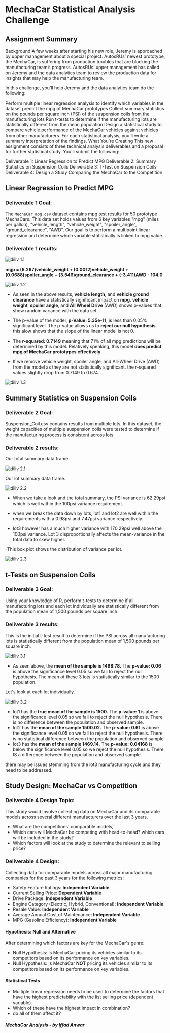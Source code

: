 # MechaCar Statistical Analysis Challenge

## Assignment Summary
Background
A few weeks after starting his new role, Jeremy is approached by upper management about a special project. AutosRUs’ newest prototype, the MechaCar, is suffering from production troubles that are blocking the manufacturing team’s progress. AutosRUs’ upper management has called on Jeremy and the data analytics team to review the production data for insights that may help the manufacturing team.

In this challenge, you’ll help Jeremy and the data analytics team do the following:

Perform multiple linear regression analysis to identify which variables in the dataset predict the mpg of MechaCar prototypes
Collect summary statistics on the pounds per square inch (PSI) of the suspension coils from the manufacturing lots
Run t-tests to determine if the manufacturing lots are statistically different from the mean population
Design a statistical study to compare vehicle performance of the MechaCar vehicles against vehicles from other manufacturers. For each statistical analysis, you’ll write a summary interpretation of the findings.
What You're Creating
This new assignment consists of three technical analysis deliverables and a proposal for further statistical study. You’ll submit the following:

Deliverable 1: Linear Regression to Predict MPG
Deliverable 2: Summary Statistics on Suspension Coils
Deliverable 3: T-Test on Suspension Coils
Deliverable 4: Design a Study Comparing the MechaCar to the Competition

## Linear Regression to Predict MPG
### Deliverable 1 Goal:
The `MechaCar_mpg.csv` dataset contains mpg test results for 50 prototype MechaCars. This data set holds values from 6 key variables "mpg" (miles per gallon), "vehicle_length", "vehicle_weight", "spoiler_angle", "ground_clearance", "AWD". Our goal is to perform a multipoint linear regression and determine which variable statistically is linked to mpg value.

### Deliverable 1 results:
![diliv 1.1](https://github.com/Iffadanwar/MechaCar_Statistical_Analysis/blob/main/images/diliv1.1.png)

**mgp = (6.267)vehicle_weight + (0.0012)vehicle_weight + (0.0688)spoiler_angle + (3.546)ground_clearance + (-3.411)AWD - 104.0**

![diliv 1.2](https://github.com/Iffadanwar/MechaCar_Statistical_Analysis/blob/main/images/diliv1.2.png)

- As seen in the above results, **vehicle length**, and **vehicle ground clearance** have a statistically significant impact on **mpg**. **vehicle weight**, **spoiler angle**, and **All Wheel Drive** (AWD) shows p-values that show random variance with the data set.

- The p-value of the model, **p-Value: 5.35e-11**, is less than 0.05% significant level. The p-value allows us to **reject our null hypothesis**. this alow shows that the slope of the linear model is not 0.

- The **r-squared: 0.7149** meaning that 71% of all mpg predictions will be determined by this model. Relatively speaking, this model **does predict mpg of MechaCar prototypes effectively**.

- If we remove vehicle weight, spoiler angle, and All-Wheel Drive (AWD) from the model as they are not statistically significant. the r-squared values slightly drop from 0.7149 to 0.674.

![diliv 1.3](https://github.com/Iffadanwar/MechaCar_Statistical_Analysis/blob/main/images/diliv1.3.png)

## Summary Statistics on Suspension Coils
### Deliverable 2 Goal:
Suspension_Coil.csv contains results from multiple lots. In this dataset, the weight capacities of multiple suspension coils were tested to determine if the manufacturing process is consistent across lots. 

### Deliverable 2 results:

Our total summary data frame

![diliv 2.1](https://github.com/Iffadanwar/MechaCar_Statistical_Analysis/blob/main/images/diliv2.1.png)

Our lot summary data frame.

![diliv 2.2](https://github.com/Iffadanwar/MechaCar_Statistical_Analysis/blob/main/images/diliv2.2.png)

- When we take a look and the total summary, the PSI variance is 62.29psi which is well within the 100psi variance requirement.

- when we break the data down by lots, lot1 and lot2 are well within the requirements with a 0.98psi and 7.47psi variance respectively.

- lot3 however has a much higher variance with 170.29psi well above the 100psi variance. Lot 3 disproportionally affects the mean-variance in the total data to skew higher.

-This box plot shows the distribution of variance per lot.

![diliv 2.3](https://github.com/Iffadanwar/MechaCar_Statistical_Analysis/blob/main/images/diliv2.3.png)

## t-Tests on Suspension Coils
### Deliverable 3 Goal:
Using your knowledge of R, perform t-tests to determine if all manufacturing lots and each lot individually are statistically different from the population mean of 1,500 pounds per square inch.

### Deliverable 3 results:
This is the initial t-test result to determine if the PSI across all manufacturing lots is statistically different from the population mean of 1,500 pounds per square inch.

![diliv 3.1](https://github.com/Iffadanwar/MechaCar_Statistical_Analysis/blob/main/images/diliv3.1.png)

- As seen above, the **mean of the sample is 1498.78.** The **p-value: 0.06** is above the significance level 0.05 so we fail to reject the null hypothesis. The mean of these 3 lots is statistically similar to the 1500 population.

Let's look at each lot individually.

![diliv 3.2](https://github.com/Iffadanwar/MechaCar_Statistical_Analysis/blob/main/images/diliv3.2.png)

- lot1 has the **true mean of the sample is 1500.** The **p-value: 1** is above the significance level 0.05 so we fail to reject the null hypothesis. There is no difference between the population and observed sample.
- lot2 has the **mean of the sample 1500.02.** The **p-value: 0.61** is above the significance level 0.05 so we fail to reject the null hypothesis. There is no statistical difference between the population and observed sample.
- lot3 has the **mean of the sample 1469.14.** The **p-value: 0.04168** is below the significance level 0.05 so we reject the null hypothesis. There IS a difference between the population and observed sample.

there may be issues stemming from the lot3 manufacturing cycle and they need to be addressed. 

## Study Design: MechaCar vs Competition
### Deliverable 4 Design Topic:
This study would involve collecting data on MechaCar and its comparable models across several different manufacturers over the last 3 years.

- What are the competitions' comparable models, 
- Which cars will MechaCar be competing with head-to-head? which cars will be included in the study?
- Which factors will look at the study to determine the relevant to selling price?

### Deliverable 4 Design:
Collecting data for comparable models across all major manufacturing companies for the past 3 years for the following metrics:

-  Safety Feature Ratings: **Independent Variable**
-  Current Selling Price: **Dependent Variable**
-  Drive Package: **Independent Variable**
-  Engine Category (Electric, Hybrid, Conventional): **Independent Variable**
-  Resale Value: **Independent Variable**
-  Average Annual Cost of Maintenance: **Independent Variable**
-  MPG (Gasoline Efficiency): **Independent Variable**


#### Hypothesis: Null and Alternative
After determining which factors are key for the MechaCar's genre:

- Null Hypothesis: Is MechaCar pricing its vehicles similar to its competitors based on its performance on key variables.
- Null Hypothesis: Is MechaCar **NOT** pricing its vehicles similar to its competitors based on its performance on key variables.

#### Statistical Tests
- Multiple linear regression needs to be used to determine the factors that have the highest predictability with the list selling price (dependent variable). 
- Which of these have the highest impact in combination?
- do all of them affect it?

##### MechaCar Analysis - by Iffad Anwar
